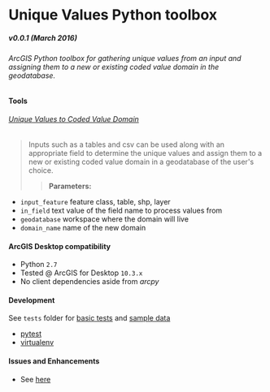 # Unique Values Python toolbox

##### v0.0.1 (March 2016)

###### ArcGIS Python toolbox for gathering unique values from an input and assigning them to a new or existing coded value domain in the geodatabase.


#### Tools

###### [Unique Values to Coded Value Domain](https://github.com/amarinelli/unique-value-domain/blob/master/UniqueValues.pyt#L24)
> Inputs such as a tables and csv can be used along with an appropriate field to determine the unique values and assign them to a new or existing coded value domain in a geodatabase of the user's choice.
>> **Parameters:**
- `input_feature` feature class, table, shp, layer
- `in_field` text value of the field name to process values from
- `geodatabase` workspace where the domain will live
- `domain_name` name of the new domain


#### ArcGIS Desktop compatibility

- Python `2.7`
- Tested @ ArcGIS for Desktop `10.3.x`
- No client dependencies aside from *arcpy*


#### Development

See `tests` folder for [basic tests](tests/test_basic.py) and [sample data](tests/data)

- [pytest](https://github.com/pytest-dev/pytest/)
- [virtualenv](https://github.com/pypa/virtualenv)


#### Issues and Enhancements

- See [here](https://github.com/amarinelli/unique-value-domain/issues)
